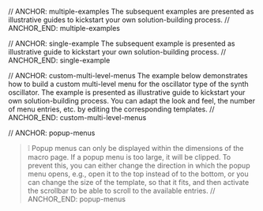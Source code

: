// ANCHOR: multiple-examples
The subsequent examples are presented as illustrative guides to kickstart your own solution-building process.
// ANCHOR_END: multiple-examples

// ANCHOR: single-example
The subsequent example is presented as illustrative guide to kickstart your own solution-building process.
// ANCHOR_END: single-example

// ANCHOR: custom-multi-level-menus
The example below demonstrates how to build a custom multi-level menu for the oscillator type of the synth oscillator. The example is presented as illustrative guide to kickstart your own solution-building process. You can adapt the look and feel, the number of menu entries, etc. by editing the corresponding templates.
// ANCHOR_END: custom-multi-level-menus

// ANCHOR: popup-menus
>&#10069; Popup menus can only be displayed within the dimensions of the macro page. If a popup menu is too large, it will be clipped. To prevent this, you can either change the direction in which the popup menu opens, e.g., open it to the top instead of to the bottom, or you can change the size of the template, so that it fits, and then activate the scrollbar to be able to scroll to the available entries.
// ANCHOR_END: popup-menus